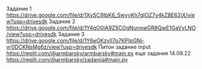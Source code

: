 Задание 1 https://drive.google.com/file/d/1XySC9IbK6_SwyyKh7gIOZ7v4kZ8E62jX/view?usp=drivesdk
Задание 2 https://drive.google.com/file/d/1Y4qO0iA9Z5COgNunqwGR8QwE1GaVvLNO/view?usp=drivesdk
Задание 3 https://drive.google.com/file/d/1Y6eOKzylI7o7KPIpGNi-vr0DCKNsMg6z/view?usp=drivesdk
Питон задание input  https://replit.com/@armbarsky/armbarsky#main.py
еще задания 14.09.22 https://replit.com/@armbarsky/zadaniia#main.py
